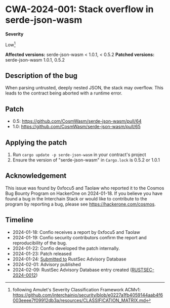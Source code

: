 # CWA-2024-001: Stack overflow in serde-json-wasm

**Severity**

Low[^1]

**Affected versions:** serde-json-wasm < 1.0.1, < 0.5.2
**Patched versions:** serde-json-wasm 1.0.1, 0.5.2

## Description of the bug

When parsing untrusted, deeply nested JSON, the stack may overflow.
This leads to the contract being aborted with a runtime error.

## Patch

- 0.5: https://github.com/CosmWasm/serde-json-wasm/pull/64
- 1.0: https://github.com/CosmWasm/serde-json-wasm/pull/65

## Applying the patch

1. Run `cargo update -p serde-json-wasm` in your contract's project
2. Ensure the version of "serde-json-wasm" in `Cargo.lock` is 0.5.2 or 1.0.1

## Acknowledgement

This issue was found by 0xfocu5 and Taolaw who reported it to the Cosmos Bug Bounty Program on
HackerOne on 2024-01-18.
If you believe you have found a bug in the Interchain Stack or would like to contribute to the
program by reporting a bug, please see <https://hackerone.com/cosmos>.

## Timeline

- 2024-01-18: Confio receives a report by 0xfocu5 and Taolaw
- 2024-01-19: Confio security contributors confirm the report and reproducibility of the bug.
- 2024-01-22: Confio developed the patch internally.
- 2024-01-23: Patch released
- 2024-01-24: [Submitted to](https://github.com/rustsec/advisory-db/pull/1867) RustSec Advisory Database
- 2024-02-01: Advisory published
- 2024-02-09: RustSec Advisory Database entry created ([RUSTSEC-2024-0012](https://rustsec.org/advisories/RUSTSEC-2024-0012.html))

[^1]: following Amulet's Severity Classification Framework ACMv1: https://github.com/interchainio/security/blob/e0227a1fb4059144aab4f6003eeee7f09912db3a/resources/CLASSIFICATION_MATRIX.md
